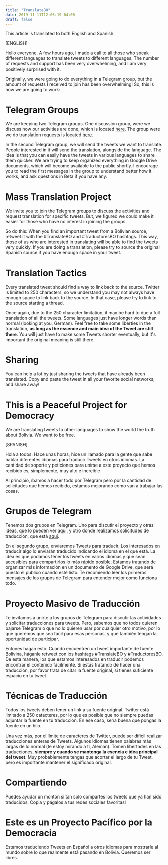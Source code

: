 ```yaml
---
title: "TranslateBO"
date: 2019-11-11T12:05:19-04:00
draft: false
---
```


This article is translated to both English and Spanish.

[ENGLISH]

Hello everyone. A few hours ago, I made a call to all those who speak different languages to translate tweets to different languages. The number of requests and support has been very overwhelming, and I am very positively surprised with it.

Originally, we were going to do everything in a Telegram group, but the amount of requests I received to join has been overwhelming! So, this is how we are going to work:

# Telegram Groups

We are keeping two Telegram groups. One discussion group, were we discuss how our activities are done, which is located [here](https://t.me/joinchat/Hs853hT0K51p8B9ETsmomg). The group were we do translation requests is located [here](https://t.me/joinchat/Hs853hFxosIpy4r_-mbn3w).

In the second Telegram group, we will send the tweets we want to translate. People interested in it will send the translation, alongside the language. The idea is that you can easily have the tweets in various languages to share them quicker. We are trying to keep organized everything in Google Drive documents, which will become available to the public shortly. I encourage you to read the first messages in the group to understand better how it works, and ask questions in Beta if you have any.

# Mass Translation Project

We invite you to join the Telegram groups to discuss the activities and request translation for specific tweets. But, we figured we could make it easier for those who have no interest in joining the groups.

So do this: When you find an important tweet from a Bolivian source, retweet it with the #TranslateBO and #TraductoresBO hashtags. This way, those of us who are interested in translating will be able to find the tweets very quickly. If you are doing a translation, please try to source the original Spanish source if you have enough space in your tweet.

# Translation Tactics

Every translated tweet should find a way to link back to the source. Twitter is limited to 250 characters, so we understand you may not always have enough space to link back to the source. In that case, please try to link to the source starting a thread.

Once again, due to the 250 character limitation, it may be hard to due a full translation of all the tweets. Some languages just have longer words than normal (looking at you, German). Feel free to take some liberties in the translation, **as long as the essence and main idea of the Tweet are still there**. You will just have to make some Tweets shorter eventually, but it's important the original meaning is still there.

# Sharing

You can help a lot by just sharing the tweets that have already been translated. Copy and paste the tweet in all your favorite social networks, and share away!

# This is a Peaceful Project for Democracy

We are translating tweets to other languages to show the world the truth about Bolivia. We want to be free.

[SPANISH]

Hola a todos. Hace unas horas, hice un llamado para la gente que sabe hablar diferentes idiomas para traducir Tweets en otros idiomas. La cantidad de soporte y peticiones para unirse a este proyecto que hemos recibido es, simplemente, muy alto e increíble

Al principio, íbamos a hacer todo por Telegram pero por la cantidad de solicitudes que hemos recibido, estamos mejorando como van a trabajar las cosas.

# Grupos de Telegram

Tenemos dos grupos en Telegram. Uno para discutir el proyecto y otras ideas, que lo pueden ver [aquí](https://t.me/joinchat/Hs853hT0K51p8B9ETsmomg), y otro donde realizamos solicitudes de traducción, que está [aquí](https://t.me/joinchat/Hs853hFxosIpy4r_-mbn3w).

En el segundo grupo, enviaremos Tweets para traducir. Los interesados en traducir algo lo enviarán traducido indicando el idioma en el que está. La idea es que podamos tener los tweets en varios idiomas y que sean accesibles para compartirlos lo más rápido posible. Estamos tratando de organizar más información en un documento de Google Drive, que será puesto el público cuando esté listo. Te recomiendo leer los primeros mensajes de los grupos de Telegram para entender mejor como funciona todo.

# Proyecto Masivo de Traducción

Te invitamos a unirte a los grupos de Telegram para discutir las actividades y solicitar traducciones para tweets. Pero, sabemos que no todos quieren bajarse Telegram o que no lo quieren usar por cualquier otro motivo, por lo que queremos que sea fácil para esas personas, y que también tengan la oportunidad de participar.

Entones hagan esto: Cuando encuentren un tweet importante de fuente Bolivina, háganle retweet con los hashtags #TranslateBO y #TraductoresBO. De esta manera, los que estamos interesados en traducir podemos encontrar el contenido fácilmente. Si estás tratando de hacer una traducción, por favor trata de citar la fuente original, si tienes suficiente espacio en tu tweet.

# Técnicas de Traducción

Todos los tweets deben tener un link a su fuente original. Twitter está limitado a 250 catacteres, por lo que es posible que no siempre puedas adjuntar la fuente en tu traducción. En ese caso, sería buena que pongas la fuente en un hilo.

Una vez más, por el límite de caracteres de Twitter, puede ser dificil realizar traducciones enteras de Tweets. Algunos idiomas tienen palabras más largas de lo normal (te estoy mirando a ti, Alemán). Tomen libertades en las traducciones, **siempre y cuando se mantenga la esencia e idea principal del tweet**. Muy probablemente tengas que acortar el largo de tu Tweet, pero es importante mantener el significado original.

# Compartiendo

Puedes ayudar un montón si tan solo compartes los tweets que ya han sido traducidos. Copia y págalos a tus redes sociales favoritas!

# Este es un Proyecto Pacífico por la Democracia

Estamos traduciendo Tweets en Español a otros idiomas para mostrarle al mundo sobre lo que realmente está pasando en Bolivia. Queremos ser libres.